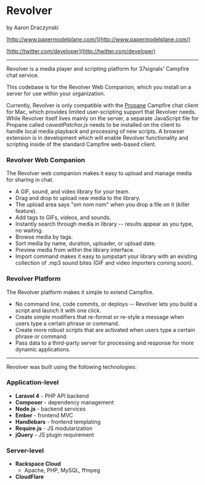 Revolver
========
by Aaron Draczynski

[http://www.papermodelplane.com/](http://www.papermodelplane.com/)

[http://twitter.com/developer](http://twitter.com/developer)

---

Revolver is a media player and scripting platform for 37signals' Campfire chat service.

This codebase is for the Revolver Web Companion, which you install on a server for use within your organization.

Currently, Revolver is only compatible with the [Propane](http://propaneapp.com/) Campfire chat client for Mac, which provides limited user-scripting support that Revolver needs. While Revolver itself lives mainly on the server, a separate JavaScript file for Propane called _caveatPatchor.js_ needs to be installed on the client to handle local media playback and processing of new scripts. A browser extension is in development which will enable Revolver functionality and scripting inside of the standard Campfire web-based client.

### Revolver Web Companion
The Revolver web companion makes it easy to upload and manage media for sharing in chat.

* A GIF, sound, and video library for your team.
* Drag and drop to upload new media to the library.
* The upload area says "om nom nom" when you drop a file on it (killer feature).
* Add tags to GIFs, videos, and sounds.
* Instantly search through media in library -- results appear as you type, no waiting.
* Browse media by tags.
* Sort media by name, duration, uploader, or upload date.
* Preview media from within the library interface.
* Import command makes it easy to jumpstart your library with an existing collection of .mp3 sound bites (GIF and video importers coming soon).

### Revolver Platform
The Revolver platform makes it simple to extend Campfire.

* No command line, code commits, or deploys -- Revolver lets you build a script and launch it with one click.
* Create simple modifiers that re-format or re-style a message when users type a certain phrase or command.
* Create more robust scripts that are activated when users type a certain phrase or command.
* Pass data to a third-party server for processing and response for more dynamic applications.

---

Revolver was built using the following technologies:

### Application-level
* **Laravel 4** - PHP API backend
* **Composer** - dependency management
* **Node.js** - backend services
* **Ember** - frontend MVC
* **Handlebars** - frontend templating
* **Require.js** - JS modularization
* **jQuery** - JS plugin requirement

### Server-level
* **Rackspace Cloud**
  * Apache, PHP, MySQL, ffmpeg
* **CloudFlare**

